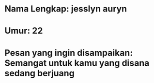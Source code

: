# Nama Lengkap: jesslyn auryn
# Umur: 22
# Pesan yang ingin disampaikan: Semangat untuk kamu yang disana sedang berjuang